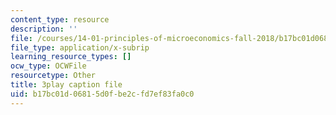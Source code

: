 ```yaml
---
content_type: resource
description: ''
file: /courses/14-01-principles-of-microeconomics-fall-2018/b17bc01d06815d0fbe2cfd7ef83fa0c0_1UtJGRojmIg.vtt
file_type: application/x-subrip
learning_resource_types: []
ocw_type: OCWFile
resourcetype: Other
title: 3play caption file
uid: b17bc01d-0681-5d0f-be2c-fd7ef83fa0c0
---
```

